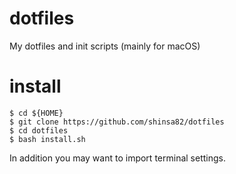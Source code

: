 # dotfiles
My dotfiles and init scripts (mainly for macOS)

# install

```shell
$ cd ${HOME}
$ git clone https://github.com/shinsa82/dotfiles
$ cd dotfiles
$ bash install.sh
```

In addition you may want to import terminal settings.

